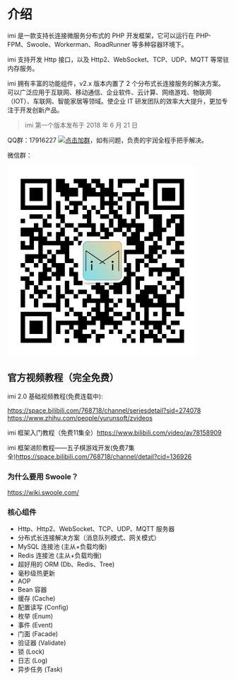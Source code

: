 # 介绍

imi 是一款支持长连接微服务分布式的 PHP 开发框架，它可以运行在 PHP-FPM、Swoole、Workerman、RoadRunner 等多种容器环境下。

imi 支持开发 Http 接口，以及 Http2、WebSocket、TCP、UDP、MQTT 等常驻内存服务。

imi 拥有丰富的功能组件，v2.x 版本内置了 2 个分布式长连接服务的解决方案。可以广泛应用于互联网、移动通信、企业软件、云计算、网络游戏、物联网（IOT）、车联网、智能家居等领域。使企业 IT 研发团队的效率大大提升，更加专注于开发创新产品。

> imi 第一个版本发布于 2018 年 6 月 21 日

QQ群：17916227 [![点击加群](https://pub.idqqimg.com/wpa/images/group.png)](https://jq.qq.com/?_wv=1027&k=5wXf4Zq "点击加群")，如有问题，负责的宇润全程手把手解决。

微信群：

![wechat](../../res/wechat.png)

## 官方视频教程（完全免费）

imi 2.0 基础视频教程(免费连载中):

<https://space.bilibili.com/768718/channel/seriesdetail?sid=274078>
<https://www.zhihu.com/people/yurunsoft/zvideos>

imi 框架入门教程（免费11集全）<https://www.bilibili.com/video/av78158909>

imi 框架进阶教程——五子棋游戏开发(免费7集全)<https://space.bilibili.com/768718/channel/detail?cid=136926>

### 为什么要用 Swoole？

https://wiki.swoole.com/

### 核心组件

* Http、Http2、WebSocket、TCP、UDP、MQTT 服务器
* 分布式长连接解决方案（消息队列模式、网关模式）
* MySQL 连接池 (主从+负载均衡)
* Redis 连接池 (主从+负载均衡)
* 超好用的 ORM (Db、Redis、Tree)
* 毫秒级热更新
* AOP
* Bean 容器
* 缓存 (Cache)
* 配置读写 (Config)
* 枚举 (Enum)
* 事件 (Event)
* 门面 (Facade)
* 验证器 (Validate)
* 锁 (Lock)
* 日志 (Log)
* 异步任务 (Task)
